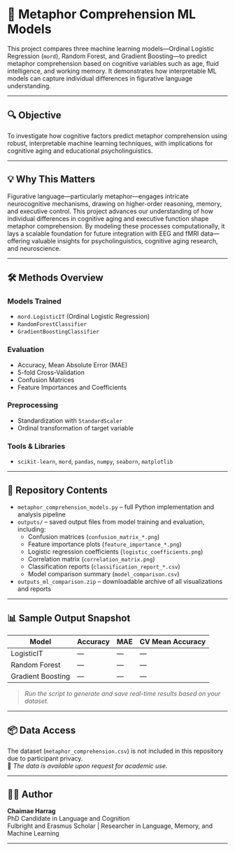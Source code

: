 # 🧠 Metaphor Comprehension ML Models

This project compares three machine learning models—Ordinal Logistic Regression (`mord`), Random Forest, and Gradient Boosting—to predict metaphor comprehension based on cognitive variables such as age, fluid intelligence, and working memory. It demonstrates how interpretable ML models can capture individual differences in figurative language understanding.

---

## 🔍 Objective

To investigate how cognitive factors predict metaphor comprehension using robust, interpretable machine learning techniques, with implications for cognitive aging and educational psycholinguistics.

---

## 💡 Why This Matters

Figurative language—particularly metaphor—engages intricate neurocognitive mechanisms, drawing on higher-order reasoning, memory, and executive control. This project advances our understanding of how individual differences in cognitive aging and executive function shape metaphor comprehension. By modeling these processes computationally, it lays a scalable foundation for future integration with EEG and fMRI data—offering valuable insights for psycholinguistics, cognitive aging research, and neuroscience.

---

## 🛠 Methods Overview

### Models Trained
- `mord.LogisticIT` (Ordinal Logistic Regression)
- `RandomForestClassifier`
- `GradientBoostingClassifier`

### Evaluation
- Accuracy, Mean Absolute Error (MAE)
- 5-fold Cross-Validation
- Confusion Matrices
- Feature Importances and Coefficients

### Preprocessing
- Standardization with `StandardScaler`
- Ordinal transformation of target variable

### Tools & Libraries
- `scikit-learn`, `mord`, `pandas`, `numpy`, `seaborn`, `matplotlib`

---

## 📁 Repository Contents

- `metaphor_comprehension_models.py` – full Python implementation and analysis pipeline
- `outputs/` – saved output files from model training and evaluation, including:
  - Confusion matrices (`confusion_matrix_*.png`)
  - Feature importance plots (`feature_importance_*.png`)
  - Logistic regression coefficients (`logistic_coefficients.png`)
  - Correlation matrix (`correlation_matrix.png`)
  - Classification reports (`classification_report_*.csv`)
  - Model comparison summary (`model_comparison.csv`)
- `outputs_ml_comparison.zip` – downloadable archive of all visualizations and reports

---

## 📊 Sample Output Snapshot

| Model             | Accuracy | MAE  | CV Mean Accuracy |
|------------------|----------|------|------------------|
| LogisticIT        | —        | —    | —                |
| Random Forest     | —        | —    | —                |
| Gradient Boosting | —        | —    | —                |

> *Run the script to generate and save real-time results based on your dataset.*

---

## 📦 Data Access

The dataset (`metaphor_comprehension.csv`) is not included in this repository due to participant privacy.  
📧 *The data is available upon request for academic use.*

---

## 👩‍🔬 Author

**Chaimae Harrag**  
PhD Candidate in Language and Cognition  
Fulbright and Erasmus Scholar | Researcher in Language, Memory, and Machine Learning

---
